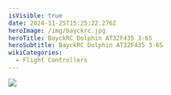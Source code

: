 ```yaml
---
isVisible: true
date: 2024-11-25T15:25:22.276Z
heroImage: /img/bayckrc.jpg
heroTitle: BayckRC Dolphin AT32F435 3-6S
heroSubtitle: BayckRC Dolphin AT32F435 3-6S
wikiCategories:
  - Flight Controllers
---
```

![](/img/bayckrc_fc_dolphin.jpg)